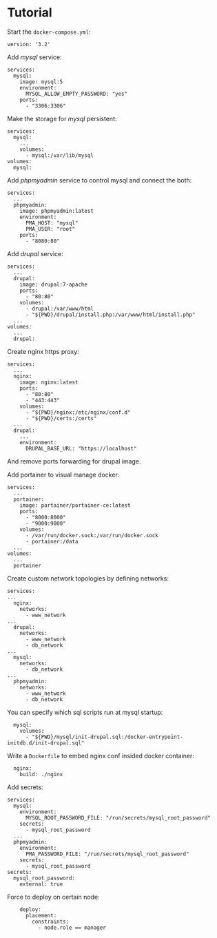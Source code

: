 # Tutorial

Start the `docker-compose.yml`:
```
version: '3.2'
```

Add *mysql* service:
```
services:
  mysql:
    image: mysql:5
    environment:
      MYSQL_ALLOW_EMPTY_PASSWORD: "yes"
    ports:
      - "3306:3306"
```

Make the storage for *mysql* persistent:
```
services:
  mysql:
    ...
    volumes:
      - mysql:/var/lib/mysql
volumes:
  mysql:
```

Add *phpmyadmin* service to control mysql and connect the both:
```
services:
  ...
  phpmyadmin:
    image: phpmyadmin:latest
    environment:
      PMA_HOST: "mysql"
      PMA_USER: "root"
    ports:
      - "8080:80"
``` 

Add *drupal* service:
```
services:
  ...
  drupal:
    image: drupal:7-apache
    ports:
      - "80:80"
    volumes:
      - drupal:/var/www/html
      - "${PWD}/drupal/install.php:/var/www/html/install.php"
  ...
volumes:
  ...
  drupal:
```

Create nginx https proxy:
```
services:
  ...
  nginx:
    image: nginx:latest
    ports:
      - "80:80"
      - "443:443"
    volumes:
      - "${PWD}/nginx:/etc/nginx/conf.d"
      - "${PWD}/certs:/certs"
  ...
  drupal:
    ...
    environment:
      DRUPAL_BASE_URL: "https://localhost"
```
And remove ports forwarding for drupal image.

Add portainer to visual manage docker:
```
services:
  ...
  portainer:
    image: portainer/portainer-ce:latest
    ports:
      - "8000:8000"
      - "9000:9000"
    volumes:
      - /var/run/docker.sock:/var/run/docker.sock
      - portainer:/data
  ...
volumes:
  ...
  portainer
```

Create custom network topologies by defining networks:
```
services:
...
  nginx:
    networks:
      - www_network
...
  drupal:
    networks:
      - www_network
      - db_network
...
  mysql:
    networks:
      - db_network
...
  phpmyadmin:
    networks:
      - www_network
      - db_network
```

You can specify which sql scripts run at mysql startup:
```
  mysql:
    volumes:
      - "${PWD}/mysql/init-drupal.sql:/docker-entrypoint-initdb.d/init-drupal.sql"
```

Write a `Dockerfile` to embed nginx conf insided docker container:
```
  nginx:
    build: ./nginx
```

Add secrets:
```
services:
  mysql:
    environment:
      MYSQL_ROOT_PASSWORD_FILE: "/run/secrets/mysql_root_password"
    secrets:
      - mysql_root_password
  ...
  phpmyadmin:
    environment:
      PMA_PASSWORD_FILE: "/run/secrets/mysql_root_password"
    secrets:
      - mysql_root_password
secrets:
  mysql_root_password:
    external: true
```

Force to deploy on certain node:
```
    deploy:
      placement:
        constraints:
          - node.role == manager
```

